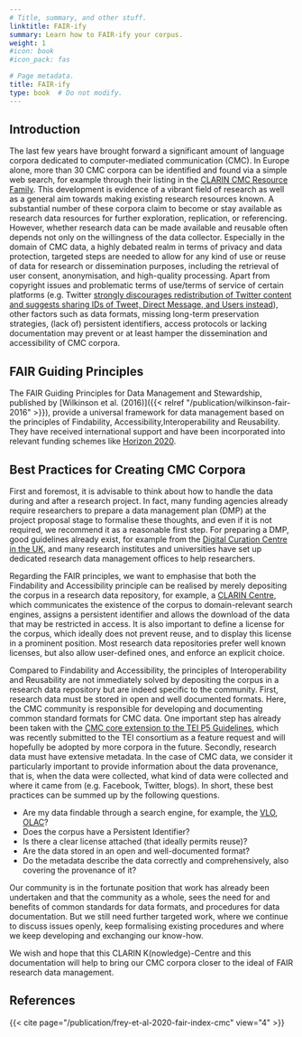 ```yaml
---
# Title, summary, and other stuff.
linktitle: FAIR-ify
summary: Learn how to FAIR-ify your corpus.
weight: 1
#icon: book
#icon_pack: fas

# Page metadata.
title: FAIR-ify
type: book  # Do not modify.
---
```

## Introduction

The last few years have brought forward a significant amount of language
corpora dedicated to computer-mediated communication (CMC). In Europe alone,
more than 30 CMC corpora can be identified and found via a simple web search,
for example through their listing in the [CLARIN CMC Resource
Family](https://www.clarin.eu/content/cmc-corpora).  This development is
evidence of a vibrant field of research as well as a general aim towards making
existing research resources known. A substantial number of these corpora claim
to become or stay available as research data resources for further exploration,
replication, or referencing.  However, whether research data can be made
available and reusable often depends not only on the willingness of the data
collector.  Especially in the domain of CMC data, a highly debated realm in
terms of privacy and data protection, targeted steps are needed to allow for
any kind of use or reuse of data for research or dissemination purposes,
including the retrieval of user consent, anonymisation, and high-quality
processing.  Apart from copyright issues and problematic terms of use/terms of
service of certain platforms (e.g. Twitter [strongly discourages redistribution
of Twitter content and suggests sharing IDs of Tweet, Direct Message, and Users
instead](https://developer.twitter.com/en/developer-terms/more-on-restricted-use-cases)),
other factors such as data formats, missing long-term preservation strategies,
(lack of) persistent identifiers, access protocols or lacking documentation may
prevent or at least hamper the dissemination and accessibility of CMC corpora.

## FAIR Guiding Principles

The FAIR Guiding Principles for Data Management and Stewardship, published by
[Wilkinson et al. (2016)]({{< relref "/publication/wilkinson-fair-2016" >}}), provide a
universal framework for data management based on the principles of Findability,
Accessibility,Interoperability and Reusability.  They have received
international support and have been incorporated into relevant funding schemes
like [Horizon
2020](https://ec.europa.eu/research/participants/data/ref/h2020/grants_manual/hi/oa_pilot/h2020-hi-oa-data-mgt_en.pdf).

## Best Practices for Creating CMC Corpora

First and foremost, it is advisable to think about how to handle the data
during and after a research project. In fact, many funding agencies already
require researchers to prepare a data management plan (DMP) at the project
proposal stage to formalise these thoughts, and even if it is not required, we
recommend it  as a reasonable first step. For preparing a DMP, good guidelines
already exist, for example from the [Digital Curation Centre in the
UK](https://dmponline.dcc.ac.uk/), and many research institutes and
universities have set up dedicated research data management offices to help
researchers.

Regarding the FAIR principles, we want to emphasise that both the Findability
and Accessibility principle can be realised by merely depositing the corpus in
a research data repository, for example, a [CLARIN
Centre](https://www.clarin.eu/content/clarin-centres), which communicates the
existence of the corpus to domain-relevant search engines, assigns a persistent
identifier and allows the download of the data that may be restricted in
access. It is also important to define a license for the corpus, which ideally
does not prevent reuse, and to display this license in a prominent position.
Most research data repositories prefer well known licenses, but also allow
user-defined ones, and enforce an explicit choice. 

Compared to Findability and Accessibility, the principles of Interoperability
and Reusability are not immediately solved by depositing the corpus in a
research data repository but are indeed specific to the community. First,
research data must be stored in open and well documented formats. Here, the CMC
community is responsible for developing and documenting common standard formats
for CMC data. One important step has already been taken with the [CMC core
extension to the TEI P5 Guidelines](/publications/beiswenger-cmc-core-2020/),
which was recently submitted to the TEI consortium as a feature request
and will hopefully be adopted by more corpora in the future. Secondly, research
data must have extensive metadata. In the case of CMC data, we consider it
particularly important to provide information about the data provenance, that
is, when the data were collected, what kind of data were collected and where it
came from (e.g. Facebook, Twitter, blogs). In short, these best practices can
be summed up by the following questions.

* Are my data findable through a search engine, for example, the
  [VLO](https://vlo.clarin.eu/), [OLAC](http://search.language-archives.org/)?
* Does the corpus have a Persistent Identifier?
* Is there a clear license attached (that ideally permits reuse)?
* Are the data stored in an open and well-documented format?
* Do the metadata describe the data correctly and comprehensively, also covering the provenance of it?

Our community is in the fortunate position that work has already been
undertaken and that the community as a whole, sees the need for and benefits of
common standards for data formats, and procedures for data documentation.  But
we still need further targeted work, where we continue to discuss issues
openly, keep formalising existing procedures and where we keep developing and
exchanging our know-how.

We wish and hope that this CLARIN K(nowledge)-Centre and this documentation
will help to bring our CMC corpora closer to the ideal of FAIR research data
management.


## References

{{< cite page="/publication/frey-et-al-2020-fair-index-cmc" view="4" >}}
